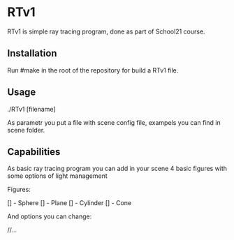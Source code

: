 # RTv1

RTv1 is simple ray tracing program, done as part of School21 course.

## Installation

Run #make in the root of the repository for build a RTv1 file.

## Usage

./RTv1 [filename] 

As parametr you put a file with scene config file, exampels you can find in scene folder.

## Capabilities

As basic ray tracing program you can add in your scene 4 basic figures with some options of light management

Figures:

[] - Sphere
[] - Plane
[] - Cylinder
[] - Cone 

And options you can change:

//...
